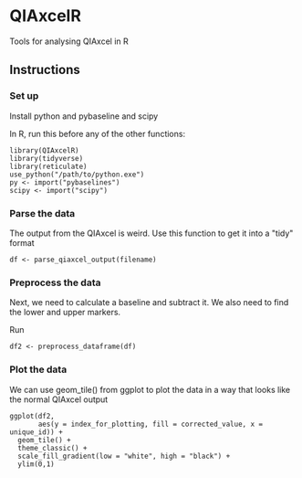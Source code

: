 # QIAxcelR
Tools for analysing QIAxcel in R

## Instructions

### Set up

Install python and pybaseline and scipy

In R, run this before any of the other functions:

```
library(QIAxcelR)
library(tidyverse)
library(reticulate)
use_python("/path/to/python.exe")
py <- import("pybaselines")
scipy <- import("scipy")
```

### Parse the data

The output from the QIAxcel is weird. Use this function to get it into a "tidy" format

```
df <- parse_qiaxcel_output(filename)
```

### Preprocess the data

Next, we need to calculate a baseline and subtract it. We also need to find the lower and upper markers.

Run

```
df2 <- preprocess_dataframe(df)
```

### Plot the data

We can use geom_tile() from ggplot to plot the data in a way that looks like the normal QIAxcel output

```
ggplot(df2, 
       aes(y = index_for_plotting, fill = corrected_value, x = unique_id)) +
  geom_tile() +
  theme_classic() +
  scale_fill_gradient(low = "white", high = "black") +
  ylim(0,1)
```
